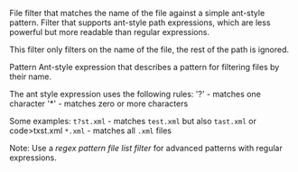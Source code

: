 
File filter that matches the name of the file against a simple ant-style pattern.
Filter that supports ant-style path expressions, which are less powerful but more readable than regular expressions.

This filter only filters on the name of the file, the rest of the path is ignored.


Pattern
Ant-style expression that describes a pattern for filtering files by their name. 

The ant style expression uses the following rules:
'?' - matches one character
'*' - matches zero or more characters

Some examples:
<code>t?st.xml</code> - matches <code>test.xml</code> but also <code>tast.xml</code> or code>txst.xml</code>
<code>*.xml</code> - matches all <code>.xml</code> files 

Note: Use a <i>regex pattern file list filter</i> for advanced patterns with regular expressions.

